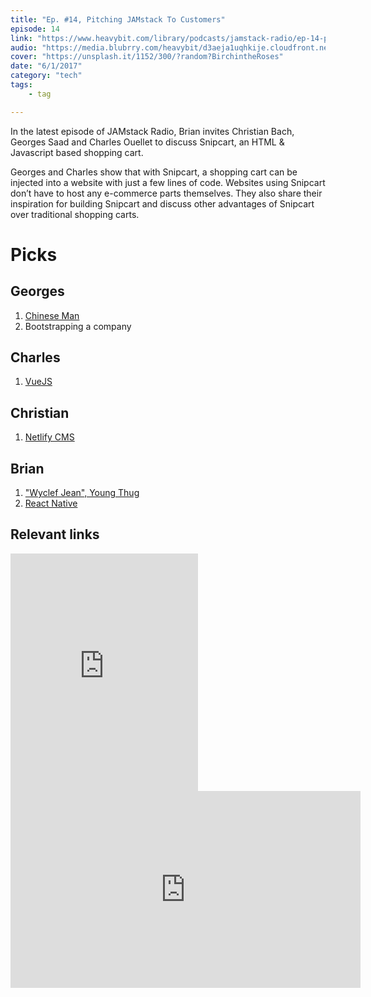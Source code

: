 ```yaml
---
title: "Ep. #14, Pitching JAMstack To Customers"
episode: 14
link: "https://www.heavybit.com/library/podcasts/jamstack-radio/ep-14-pitching-jamstack-to-customers/"
audio: "https://media.blubrry.com/heavybit/d3aeja1uqhkije.cloudfront.net/podcasts/jamstack-radio/20170214-jamstack-radio-013.mp3"
cover: "https://unsplash.it/1152/300/?random?BirchintheRoses"
date: "6/1/2017"
category: "tech"
tags:
    - tag

---
```


In the latest episode of JAMstack Radio, Brian invites Christian Bach, Georges Saad and Charles Ouellet to discuss Snipcart, an HTML & Javascript based shopping cart.

Georges and Charles show that with Snipcart, a shopping cart can be injected into a website with just a few lines of code. Websites using Snipcart don’t have to host any e-commerce parts themselves. They also share their inspiration for building Snipcart and discuss other advantages of Snipcart over traditional shopping carts.

# Picks

## Georges

1. [Chinese Man](https://open.spotify.com/artist/6vgw0jwJkUnW2NR1rzsQU3?si=1bhTRJmGQQ-XCUaAheMSUQ)
1. Bootstrapping a company

## Charles

1. [VueJS](https://vuejs.org)

## Christian

1. [Netlify CMS](https://www.netlifycms.org/)

## Brian

1. ["Wyclef Jean", Young Thug](https://open.spotify.com/artist/4kYSro6naA4h99UJvo89HB?si=1WwFVPS5TNKEdIplwCZfMA)
1. [React Native](https://facebook.github.io/react-native/)

## Relevant links

<iframe src="https://open.spotify.com/embed/artist/6vgw0jwJkUnW2NR1rzsQU3" width="300" height="380" frameborder="0" allowtransparency="true" allow="encrypted-media"></iframe>

<iframe width="560" height="315" src="https://www.youtube.com/embed/_9L3j-lVLwk" frameborder="0" allow="accelerometer; autoplay; encrypted-media; gyroscope; picture-in-picture" allowfullscreen></iframe>
